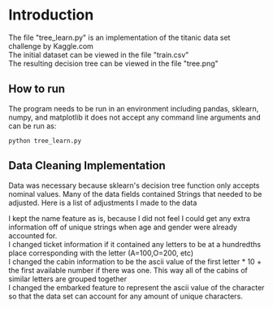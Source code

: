 # Introduction
The file "tree_learn.py" is an implementation of the titanic data set challenge by Kaggle.com   
The initial dataset can be viewed in the file "train.csv"   
The resulting decision tree can be viewed in the file "tree.png"

## How to run
The program needs to be run in an environment including pandas, sklearn, numpy, and matplotlib
it does not accept any command line arguments and can be run as:        

    python tree_learn.py

## Data Cleaning Implementation
Data was necessary because sklearn's decision tree function only accepts nominal values. Many of the data fields contained Strings that needed to be adjusted. Here is a list of adjustments I made to the data   
    
    

I kept the name feature as is, because I did not feel I could get any extra information off of unique strings when age and gender were already accounted for.   
I changed ticket information if it contained any letters to be at a hundredths place corresponding with the letter (A=100,O=200, etc)   
I changed the cabin information to be the ascii value of the first letter * 10 + the first available number if there was one. This way all of the cabins of similar letters are grouped together    
I changed the embarked feature to represent the ascii value of the character so that the data set can account for any amount of unique characters.    
